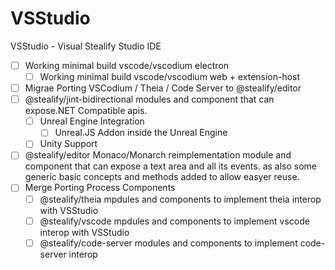 # VSStudio
VSStudio - Visual Stealify Studio IDE

- [ ] Working minimal build vscode/vscodium electron
  - [ ] Working minimal build vscode/vscodium web + extension-host
- [ ] Migrae Porting VSCodium / Theia / Code Server to @stealify/editor
- [ ] @stealify/jint-bidirectional modules and component that can expose.NET Compatible apis.
  - [ ] Unreal Engine Integration 
    - [ ] Unreal.JS Addon inside the Unreal Engine
  - [ ] Unity Support
- [ ] @stealify/editor Monaco/Monarch reimplementation module and component that can expose a text area and all its events. as also some generic basic concepts and methods added to allow easyer reuse.
- [ ] Merge Porting Process Components
  - [ ] @stealify/theia mpdules and components to implement theia interop with VSStudio
  - [ ] @stealify/vscode mpdules and components to implement vscode interop with VSStudio
  - [ ] @stealify/code-server modules and components to implement code-server interop
